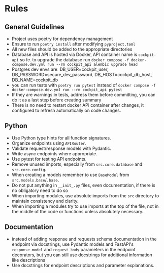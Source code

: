 # Rules

## General Guidelines

- Project uses poetry for dependency management
- Ensure to run `poetry install` after modifying `pyproject.toml`
- All new files should be added to the appropriate directories
- Database and API is hosted via Docker, API container name is `cockpit-api` so fe. to upgrade the database run `docker compose -f docker-compose.dev.yml run --rm cockpit_api alembic upgrade head`
- Postgres dev envs are: DB_USER=cockpit_user, DB_PASSWORD=secure_dev_password, DB_HOST=cockpit_db_host, DB_NAME=cockpit_db
- you can run tests with `poetry run pytest` instead of `docker compose -f docker-compose.dev.yml run --rm cockpit_api pytest`
- If they are warnings in tests, address them before committing, you can do it as a last step before creating summary
- There is no need to restart docker API container after changes, it configured to refresh automatically on code changes.

## Python

- Use Python type hints for all function signatures.
- Organize endpoints using `APIRouter`.
- Validate request/response models with Pydantic.
- Write async endpoints where appropriate.
- Use pytest for testing API endpoints.
- Remove unused imports, especially from `src.core.database` and `src.core.config`.
- When creating a models remember to use `BaseModel` from `src.models.base`/`.base`.
- Do not put anything in `__init_.py` files, even documentation, if there is no obligatory need to do so
- When importing modules, use absolute imports from the `src` directory to maintain consistency and clarity.
- When importing a modules try to use imports at the top of the file, not in the middle of the code or functions unless absolutely necessary.

## Documentation

- instead of adding response and requests schema documentation in the endpoint via docstrings, use Pydantic models and FastAPI's `response_model` and `request_body` parameters in the endpoint decorators, but you can still use docstrings for additional information like descriptions
- Use docstrings for endpoint descriptions and parameter explanations.
